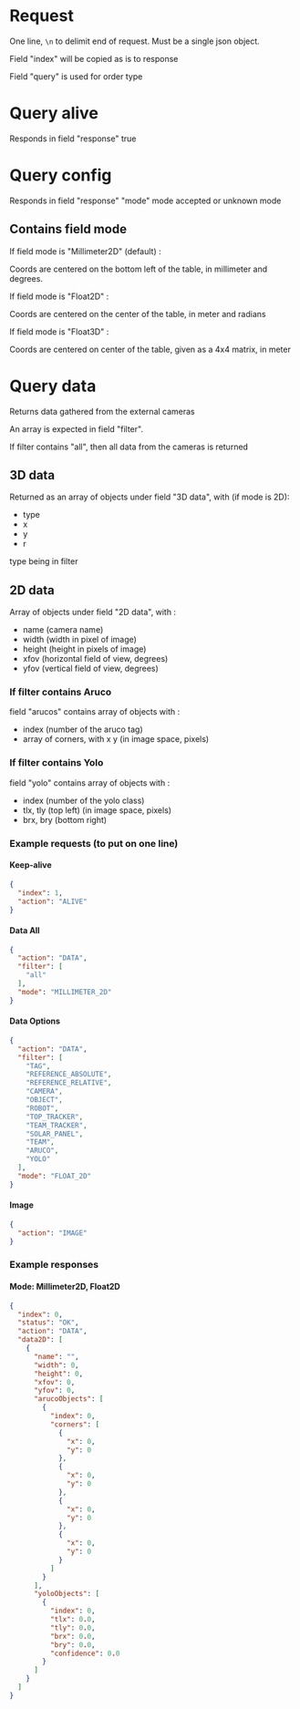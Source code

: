 # Request

One line, `\n` to delimit end of request. Must be a single json object.

Field "index" will be copied as is to response

Field "query" is used for order type

# Query alive

Responds in field "response" true

# Query config

Responds in field "response" "mode" mode accepted or unknown mode

## Contains field mode

If field mode is "Millimeter2D" (default) : 

Coords are centered on the bottom left of the table, in millimeter and degrees.

If field mode is "Float2D" :

Coords are centered on the center of the table, in meter and radians

If field mode is "Float3D" :

Coords are centered on center of the table, given as a 4x4 matrix, in meter

# Query data

Returns data gathered from the external cameras

An array is expected in field "filter".

If filter contains "all", then all data from the cameras is returned

## 3D data

Returned as an array of objects under field "3D data", with (if mode is 2D):
- type
- x
- y
- r

type being in filter

## 2D data

Array of objects under field "2D data", with :
- name (camera name)
- width (width in pixel of image)
- height (height in pixels of image)
- xfov (horizontal field of view, degrees)
- yfov (vertical field of view, degrees)

### If filter contains Aruco

field "arucos" contains array of objects with :
- index (number of the aruco tag)
- array of corners, with x y (in image space, pixels)

### If filter contains Yolo

field "yolo" contains array of objects with :
- index (number of the yolo class)
- tlx, tly (top left) (in image space, pixels)
- brx, bry (bottom right)

### Example requests (to put on one line)

#### Keep-alive
```json
{
  "index": 1,
  "action": "ALIVE"
}
```

#### Data All
```json
{
  "action": "DATA",
  "filter": [
	"all"
  ],
  "mode": "MILLIMETER_2D"
}
```

#### Data Options
```json
{
  "action": "DATA",
  "filter": [
	"TAG",
	"REFERENCE_ABSOLUTE",
	"REFERENCE_RELATIVE",
	"CAMERA",
	"OBJECT",
	"ROBOT",
	"TOP_TRACKER",
	"TEAM_TRACKER",
	"SOLAR_PANEL",
	"TEAM",
	"ARUCO",
	"YOLO"
  ],
  "mode": "FLOAT_2D"
}
```

#### Image
```json
{
  "action": "IMAGE"
}
```

### Example responses

#### Mode: Millimeter2D, Float2D
```json
{
  "index": 0,
  "status": "OK",
  "action": "DATA",
  "data2D": [
	{
	  "name": "",
	  "width": 0,
	  "height": 0,
	  "xfov": 0,
	  "yfov": 0,
	  "arucoObjects": [
		{
		  "index": 0,
		  "corners": [
			{
			  "x": 0,
			  "y": 0
			},
			{
			  "x": 0,
			  "y": 0
			},
			{
			  "x": 0,
			  "y": 0
			},
			{
			  "x": 0,
			  "y": 0
			}
		  ]
		}
	  ],
	  "yoloObjects": [
		{
		  "index": 0,
		  "tlx": 0.0,
		  "tly": 0.0,
		  "brx": 0.0,
		  "bry": 0.0,
		  "confidence": 0.0
		}
	  ]
	}
  ]
}
```
